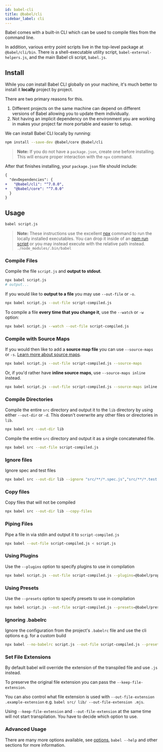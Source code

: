 ```yaml
---
id: babel-cli
title: @babel/cli
sidebar_label: cli
---
```


Babel comes with a built-in CLI which can be used to compile files from the command line.

In addition, various entry point scripts live in the top-level package at `@babel/cli/bin`. There is a shell-executable utility script, `babel-external-helpers.js`, and the main Babel cli script, `babel.js`.

## Install

While you _can_ install Babel CLI globally on your machine, it's much better
to install it **locally** project by project.

There are two primary reasons for this.

1. Different projects on the same machine can depend on different versions of
     Babel allowing you to update them individually.
2. Not having an implicit dependency on the environment you are working in
     makes your project far more portable and easier to setup.

We can install Babel CLI locally by running:

```sh
npm install --save-dev @babel/core @babel/cli
```

> **Note:** If you do not have a `package.json`, create one before installing. This will ensure proper interaction with the `npx` command.

After that finishes installing, your `package.json` file should include:

```diff
{
  "devDependencies": {
+   "@babel/cli": "^7.0.0",
+   "@babel/core": "^7.0.0"
  }
}
```

## Usage

```sh
babel script.js
```

> **Note:** These instructions use the excellent [npx](https://medium.com/@maybekatz/introducing-npx-an-npm-package-runner-55f7d4bd282b) command to run the locally installed executables. You can drop it inside of an [npm run script](https://docs.npmjs.com/cli/run-script) or you may instead execute with the relative path instead. `./node_modules/.bin/babel`

### Compile Files

Compile the file `script.js` and **output to stdout**.

```sh
npx babel script.js
# output...
```

If you would like to **output to a file** you may use `--out-file` or `-o`.

```sh
npx babel script.js --out-file script-compiled.js
```

To compile a file **every time that you change it**, use the `--watch` or `-w` option:

```sh
npx babel script.js --watch --out-file script-compiled.js
```

### Compile with Source Maps

If you would then like to add a **source map file** you can use
`--source-maps` or `-s`. [Learn more about source maps](http://www.html5rocks.com/en/tutorials/developertools/sourcemaps/).

```sh
npx babel script.js --out-file script-compiled.js --source-maps
```

Or, if you'd rather have **inline source maps**, use `--source-maps inline` instead.

```sh
npx babel script.js --out-file script-compiled.js --source-maps inline
```

### Compile Directories

Compile the entire `src` directory and output it to the `lib` directory by using either `--out-dir` or `-d`. This doesn't overwrite any other files or directories in `lib`.

```sh
npx babel src --out-dir lib
```

Compile the entire `src` directory and output it as a single concatenated file.

```sh
npx babel src --out-file script-compiled.js
```

### Ignore files

Ignore spec and test files

```sh
npx babel src --out-dir lib --ignore "src/**/*.spec.js","src/**/*.test.js"
```

### Copy files

Copy files that will not be compiled

```sh
npx babel src --out-dir lib --copy-files
```

### Piping Files

Pipe a file in via stdin and output it to `script-compiled.js`

```sh
npx babel --out-file script-compiled.js < script.js
```

### Using Plugins

Use the `--plugins` option to specify plugins to use in compilation

```sh
npx babel script.js --out-file script-compiled.js --plugins=@babel/proposal-class-properties,@babel/transform-modules-amd
```

### Using Presets

Use the `--presets` option to specify presets to use in compilation

```sh
npx babel script.js --out-file script-compiled.js --presets=@babel/preset-env,@babel/flow
```

### Ignoring .babelrc

Ignore the configuration from the project's `.babelrc` file and use the cli options e.g. for a custom build

```sh
npx babel --no-babelrc script.js --out-file script-compiled.js --presets=es2015,react
```

### Set File Extensions

By default babel will override the extension of the transpiled file and use `.js` instead.

To preserve the original file extension you can pass the `--keep-file-extension`.

You can also control what file extension is used with `--out-file-extension .example-extension` e.g. `babel src/ lib/ --out-file-extension .mjs`.

Using `--keep-file-extension` and `--out-file-extension` at the same time will not start transpilation. You have to decide which option to use.

### Advanced Usage

There are many more options available, see [options](options.md), `babel --help` and other sections for more information.
